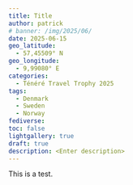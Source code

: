 ```yaml
---
title: Title
author: patrick
# banner: /img/2025/06/
date: 2025-06-15
geo_latitude:
  - 57,45509° N
geo_longitude:
  - 9,99080° E
categories:
  - Ténéré Travel Trophy 2025
tags:
  - Denmark
  - Sweden
  - Norway
fediverse:
toc: false
lightgallery: true
draft: true
description: <Enter description>
---
```


<!--more-->

This is a test. 
